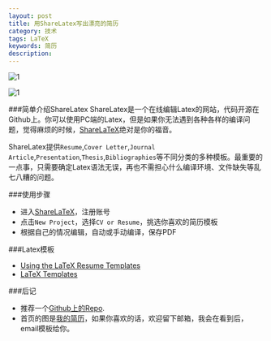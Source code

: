 ```yaml
---
layout: post
title: 用ShareLatex写出漂亮的简历
category: 技术
tags: LaTeX
keywords: 简历
description:
---
```



![1](/public/img/posts/technology/resume_1.png)

![1](/public/img/posts/technology/resume_2.png)

###简单介绍ShareLatex
ShareLatex是一个在线编辑Latex的网站，代码开源在Github上。你可以使用PC端的Latex，但是如果你无法遇到各种各样的编译问题，觉得麻烦的时候，[ShareLaTeX](https://www.sharelatex.com/)绝对是你的福音。

ShareLatex提供`Resume`,`Cover Letter`,`Journal Article`,`Presentation`,`Thesis`,`Bibliographies`等不同分类的多种模板。最重要的一点事，只需要确定Latex语法无误，再也不需担心什么编译环境、文件缺失等乱七八糟的问题。

###使用步骤
- 进入[ShareLaTeX](https://www.sharelatex.com/)，注册账号
- 点击`New Project`，选择`CV or Resume`，挑选你喜欢的简历模板
- 根据自己的情况编辑，自动或手动编译，保存PDF

###Latex模板
- [Using the LaTeX Resume Templates](http://www.rpi.edu/dept/arc/training/latex/resumes/)
- [LaTeX Templates](http://www.latextemplates.com/cat/curricula-vitae)

###后记
- 推荐一个[Github上的Repo](https://github.com/geekcompany/ResumeSample).
- 首页的图是[我的简历](/public/files/sunwei_resume.pdf)，如果你喜欢的话，欢迎留下邮箱，我会在看到后，email模板给你。
